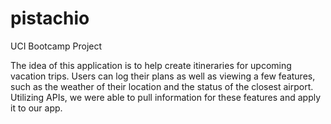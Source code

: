 # pistachio
UCI Bootcamp Project 

The idea of this application is to help create itineraries for upcoming vacation trips. Users can log their plans as well as viewing a few features, such as the weather of their location and the status of the closest airport. Utilizing APIs, we were able to pull information for these features and apply it to our app. 

